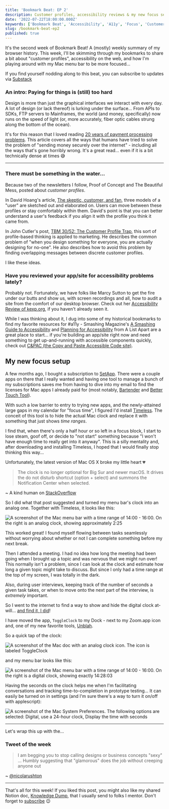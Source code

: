 ```yaml
---
title: 'Bookmark Beat: EP 2'
description: Customer profiles, accessibility reviews & my new focus setup
date: '2022-07-22T18:00:00.000Z'
keywords: ['Bookmark Beat', 'Accessibility', 'A11y', 'Focus', 'Customer Profiles', 'FinTech']
slug: /bookmark-beat-ep2
published: true
---
```


It's the second week of Bookmark Beat! A (mostly) weekly summary of my browser history. This week, I'll be skimming through my bookmarks to share a bit about "customer profiles", accessibility on the web, and how I'm playing around with my Mac menu bar to be more focused...

If you find yourself nodding along to this beat, you can subscribe to updates via [Substack](https://bookmarkbeat.substack.com/?showWelcome=true)

### An intro: Paying for things is (still) too hard
Design is more than just the graphical interfaces we interact with every day. A lot of design (or lack thereof) is lurking under the surface... From APIs to SDKs, FTP servers to Mainframes, the world (and money, specifically) now runs on the speed of light (or, more accurately, fiber optic cables strung along the bottom of the ocean).

It's for this reason that I loved reading [20 years of payment processing problems](https://kaimi.io/en/2022/07/20-years-of-payment-processing-problems-en/). This article covers all the ways that humans have tried to solve the problem of "sending money securely over the internet" - including all the ways that's gone horribly wrong. It's a great read... even if it is a bit technically dense at times 😅

---

### There must be something in the water...

Because two of the newsletters I follow, Proof of Concept and The Beautiful Mess, posted about *customer profiles*.

In David Hoang's article, [The skeptic, customer, and fan](https://www.proofofconcept.pub/p/the-skeptic-customer-and-fan), three models of a "user" are sketched out and elaborated on. Users can move between these profiles or stay comfortably within them. David's point is that you can better understand a user's feedback if you align it with the profile you think it came from.

In John Cutler's post, [TBM 30/52: The Customer Profile Trap](https://cutlefish.substack.com/p/tbm-3052-the-customer-profile-trap), this sort of profile-based thinking is applied to marketing. He describes the common problem of "when you design something for everyone, you are actually designing for no-one". He also describes how to avoid this problem by finding overlapping messages between discrete customer profiles.

I like these ideas.

### Have you reviewed your app/site for accessibility problems lately?

Probably not. Fortunately, we have folks like Marcy Sutton to get the fire under our butts and show us, with screen recordings and all, how to audit a site from the comfort of our desktop browser. Check out her [Accessibility Review of kexp.org](https://testingaccessibility.com/accessibility-reviews/kexp), if you haven't already seen it.

While I was thinking about it, I dug into some of my historical bookmarks to find my favorite resources for #a11y - Smashing Magazine's [A Smashing Guide to Accessibility](https://www.smashingmagazine.com/guides/accessibility/) and [Planning for Accessibility](https://alistapart.com/article/planning-for-accessibility/) from A List Apart are a great place to start... if you're building an app/site right now and need something to get up-and-running with accessible components quickly, check out [C&PAC (the Copy and Paste Accessible Code site)](https://mikemai.net/cpac).


## My new focus setup

A few months ago, I bought a subscription to [SetApp](https://setapp.com/). There were a couple apps on there that I really wanted and having one tool to manage a bunch of my subscriptions saves me from having to dive into my email to find the licenses for Mac apps I already paid for (most notably, [Bartender](https://setapp.com/apps/bartender) and [Better Touch Tool](https://setapp.com/apps/bettertouchtool)).

With such a low barrier to entry to trying new apps, and the newly-attained large gaps in my calendar for "focus time", I figured I'd install [Timeless](https://setapp.com/apps/timeless). The conceit of this tool is to hide the actual Mac clock and replace it with something that just shows *time ranges*.

I find that, when there's only a half hour or so left in a focus block, I start to lose steam, goof off, or decide to "not start" something because "I won't have enough time to really get into it anyway". This is a silly mentality and, after downloading and installing Timeless, I hoped that I would finally stop thinking this way...

Unfortunately, the latest version of Mac OS X broke my little heart 💔 

> The clock is no longer optional for Big Sur and newer macOS. It drives the do not disturb shortcut (option + select) and summons the Notification Center when selected.

~ A kind human on [StackOverflow](https://apple.stackexchange.com/questions/406376/how-do-you-remove-the-clock-time-from-the-menu-bar-in-macos)

So I did what that post suggested and turned my menu bar's clock into an analog one. Together with Timeless, it looks like this:

![A screenshot of the Mac menu bar with a time range of 14:00 - 16:00. On the right is an analog clock, showing approximately 2:25](/img/bookmark-beat/ep2/timeless-1.png)

This worked great! I found myself flowing between tasks seamlessly without worrying about whether or not I can complete something before my next break.

Then I attended a meeting. I had no idea how long the meeting had been going when I brought up a topic and was nervous that we might run over! This normally isn't a problem, since I can look at the clock and estimate how long a given topic might take to discuss. But since I only had a time range at the top of my screen, I was totally in the dark.

Also, during user interviews, keeping track of the number of seconds a given task takes, or when to move onto the next part of the interview, is *extremely* important.

So I went to the internet to find a way to show and hide the digital clock at-will... [and find it, I did](https://volect.com/2021/01/bigsur-menubar-clock/)!

I have moved the app, `ToggleClock` to my Dock - next to my Zoom.app icon and, one of my new favorite tools, [Unblah](https://unblah.me/).

So a quick tap of the clock:

![A screenshot of the Mac doc with an analog clock icon. The icon is labeled ToggleClock](/img/bookmark-beat/ep2/clock.png)

and my menu bar looks like this:

![A screenshot of the Mac menu bar with a time range of 14:00 - 16:00. On the right is a digital clock, showing exactly 14:28:03](/img/bookmark-beat/ep2/timeless-2.png)

Having the seconds on the clock helps me when I'm facilitating conversations and tracking time-to-completion in prototype testing... It can easily be turned on in settings (and I'm sure there's a way to turn it on/off with applescript):

![A screenshot of the Mac System Preferences. The following options are selected: Digital, use a 24-hour clock, Display the time with seconds](/img/bookmark-beat/ep2/mac-settings.png)

---

Let's wrap this up with the...

### Tweet of the week

> I am begging you to stop calling designs or business concepts "sexy"
> ...
> Humbly suggesting that "glamorous" does the job without creeping anyone out

~ [@nicolarushton](https://twitter.com/nicolarushton/status/1548960010306215936)

---

That's all for this week! If you liked this post, you might also like my shared Notion doc, [Knowledge Dump](https://homeskillet.notion.site/Knowledge-Dump-aa096ca65e214c8995fad4806852bdf5), that I usually send to folks I mentor. Don't forget to [subscribe](https://bookmarkbeat.substack.com/?showWelcome=true) 😉
